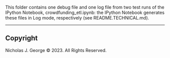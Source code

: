 This folder contains one debug file and one log file from two test runs of the IPython Notebook, crowdfunding_etl.ipynb: the IPython Notebook generates these files in Log mode, respectively (see README.TECHNICAL.md).

----

## Copyright

Nicholas J. George © 2023. All Rights Reserved.
